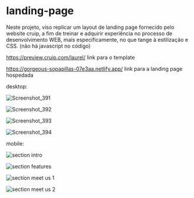 # landing-page

Neste projeto, viso replicar um layout de landing page fornecido pelo website cruip, a fim de treinar e adquirir experiência no processo de desenvolvimento WEB, mais especificamente, no que tange à estilização e CSS. (não há javascript no código)

https://preview.cruip.com/laurel/ link para o template

https://gorgeous-sopapillas-07e3aa.netlify.app/ link para a landing page hospedada

desktop: 

![Screenshot_391](https://github.com/Kaua2123/landing-page/assets/102362421/3f73a39b-21fa-4f5a-b109-8637f5cd2936)

![Screenshot_392](https://github.com/Kaua2123/landing-page/assets/102362421/d79c3377-2f98-4973-8188-a6ac009a5c5a)

![Screenshot_393](https://github.com/Kaua2123/landing-page/assets/102362421/faeda340-efa5-4b23-a20e-93493a564171)

![Screenshot_394](https://github.com/Kaua2123/landing-page/assets/102362421/30c2bd92-73ce-4283-8aa0-7398baba963a)

mobile: 

![section intro](https://github.com/Kaua2123/landing-page/assets/102362421/d4d45349-4df4-430c-ba1c-3413d4efa38d)

![section features](https://github.com/Kaua2123/landing-page/assets/102362421/fb46f8e4-9e00-45a0-9ee3-39e47848bb9e)

![section meet us 1](https://github.com/Kaua2123/landing-page/assets/102362421/3bf27d2e-65fc-43ba-8391-35ef33862875)

![section meet us 2](https://github.com/Kaua2123/landing-page/assets/102362421/098e747e-a5d4-471b-bf41-4a2f40f3b6de)

